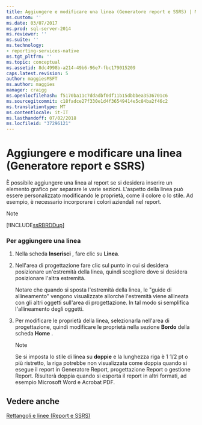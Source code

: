 ```yaml
---
title: Aggiungere e modificare una linea (Generatore report e SSRS) | Microsoft Docs
ms.custom: ''
ms.date: 03/07/2017
ms.prod: sql-server-2014
ms.reviewer: ''
ms.suite: ''
ms.technology:
- reporting-services-native
ms.tgt_pltfrm: ''
ms.topic: conceptual
ms.assetid: 8dc4998b-a214-49b6-96e7-fbc179015209
caps.latest.revision: 5
author: maggiesMSFT
ms.author: maggies
manager: craigg
ms.openlocfilehash: f5170ba11c7ddadbf0df11b15dbbbea3536701c6
ms.sourcegitcommit: c18fadce27f330e1d4f36549414e5c84ba2f46c2
ms.translationtype: MT
ms.contentlocale: it-IT
ms.lasthandoff: 07/02/2018
ms.locfileid: "37296121"
---
```

# <a name="add-and-modify-a-line-report-builder-and-ssrs"></a>Aggiungere e modificare una linea (Generatore report e SSRS)
  È possibile aggiungere una linea al report se si desidera inserire un elemento grafico per separare le varie sezioni. L'aspetto della linea può essere personalizzato modificando le proprietà, come il colore o lo stile. Ad esempio, è necessario incorporare i colori aziendali nel report.  
  
> [!NOTE]  
>  [!INCLUDE[ssRBRDDup](../../includes/ssrbrddup-md.md)]  
  
### <a name="to-add-a-line"></a>Per aggiungere una linea  
  
1.  Nella scheda **Inserisci** , fare clic su **Linea**.  
  
2.  Nell'area di progettazione fare clic sul punto in cui si desidera posizionare un'estremità della linea, quindi scegliere dove si desidera posizionare l'altra estremità.  
  
     Notare che quando si sposta l'estremità della linea, le "guide di allineamento" vengono visualizzate allorché l'estremità viene allineata con gli altri oggetti sull'area di progettazione. In tal modo si semplifica l'allineamento degli oggetti.  
  
3.  Per modificare le proprietà della linea, selezionarla nell'area di progettazione, quindi modificare le proprietà nella sezione **Bordo** della scheda **Home** .  
  
    > [!NOTE]  
    >  Se si imposta lo stile di linea su **doppie** e la lunghezza riga è 1 1/2 pt o più ristretto, la riga potrebbe non visualizzata come doppia quando si esegue il report in Generatore Report, progettazione Report o gestione Report. Risulterà doppia quando si esporta il report in altri formati, ad esempio Microsoft Word e Acrobat PDF.  
  
## <a name="see-also"></a>Vedere anche  
 [Rettangoli e linee &#40;Report e SSRS&#41;](rectangles-and-lines-report-builder-and-ssrs.md)  
  
  
